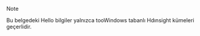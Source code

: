 > [!NOTE]
> Bu belgedeki Hello bilgiler yalnızca tooWindows tabanlı Hdınsight kümeleri geçerlidir.
> 
> 

